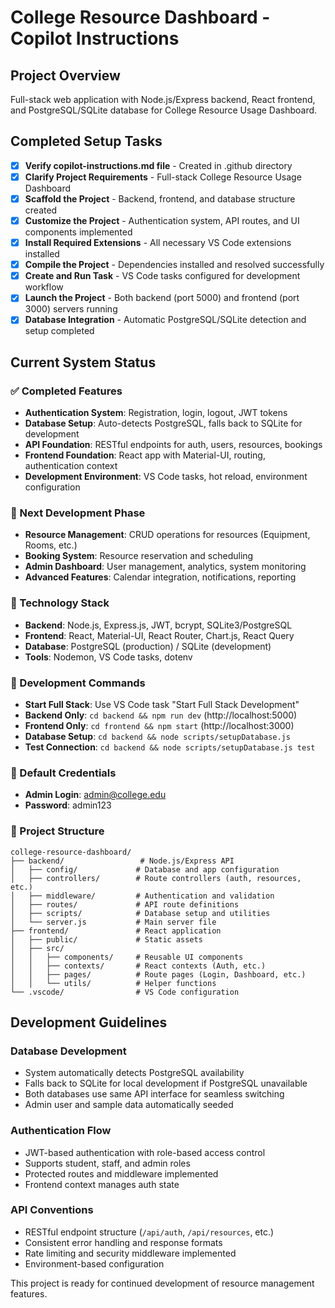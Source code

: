 # College Resource Dashboard - Copilot Instructions

## Project Overview
Full-stack web application with Node.js/Express backend, React frontend, and PostgreSQL/SQLite database for College Resource Usage Dashboard.

## Completed Setup Tasks

- [x] **Verify copilot-instructions.md file** - Created in .github directory
- [x] **Clarify Project Requirements** - Full-stack College Resource Usage Dashboard
- [x] **Scaffold the Project** - Backend, frontend, and database structure created
- [x] **Customize the Project** - Authentication system, API routes, and UI components implemented
- [x] **Install Required Extensions** - All necessary VS Code extensions installed
- [x] **Compile the Project** - Dependencies installed and resolved successfully
- [x] **Create and Run Task** - VS Code tasks configured for development workflow
- [x] **Launch the Project** - Both backend (port 5000) and frontend (port 3000) servers running
- [x] **Database Integration** - Automatic PostgreSQL/SQLite detection and setup completed

## Current System Status

### ✅ Completed Features
- **Authentication System**: Registration, login, logout, JWT tokens
- **Database Setup**: Auto-detects PostgreSQL, falls back to SQLite for development
- **API Foundation**: RESTful endpoints for auth, users, resources, bookings
- **Frontend Foundation**: React app with Material-UI, routing, authentication context
- **Development Environment**: VS Code tasks, hot reload, environment configuration

### 🚧 Next Development Phase
- **Resource Management**: CRUD operations for resources (Equipment, Rooms, etc.)
- **Booking System**: Resource reservation and scheduling
- **Admin Dashboard**: User management, analytics, system monitoring
- **Advanced Features**: Calendar integration, notifications, reporting

### 🧰 Technology Stack
- **Backend**: Node.js, Express.js, JWT, bcrypt, SQLite3/PostgreSQL
- **Frontend**: React, Material-UI, React Router, Chart.js, React Query
- **Database**: PostgreSQL (production) / SQLite (development)
- **Tools**: Nodemon, VS Code tasks, dotenv

### 🔧 Development Commands
- **Start Full Stack**: Use VS Code task "Start Full Stack Development"
- **Backend Only**: `cd backend && npm run dev` (http://localhost:5000)
- **Frontend Only**: `cd frontend && npm start` (http://localhost:3000)
- **Database Setup**: `cd backend && node scripts/setupDatabase.js`
- **Test Connection**: `cd backend && node scripts/setupDatabase.js test`

### 🔑 Default Credentials
- **Admin Login**: admin@college.edu
- **Password**: admin123

### 📁 Project Structure
```
college-resource-dashboard/
├── backend/                 # Node.js/Express API
│   ├── config/             # Database and app configuration
│   ├── controllers/        # Route controllers (auth, resources, etc.)
│   ├── middleware/         # Authentication and validation
│   ├── routes/             # API route definitions
│   ├── scripts/            # Database setup and utilities
│   └── server.js           # Main server file
├── frontend/               # React application
│   ├── public/             # Static assets
│   ├── src/
│   │   ├── components/     # Reusable UI components
│   │   ├── contexts/       # React contexts (Auth, etc.)
│   │   ├── pages/          # Route pages (Login, Dashboard, etc.)
│   │   └── utils/          # Helper functions
└── .vscode/                # VS Code configuration
```

## Development Guidelines

### Database Development
- System automatically detects PostgreSQL availability
- Falls back to SQLite for local development if PostgreSQL unavailable
- Both databases use same API interface for seamless switching
- Admin user and sample data automatically seeded

### Authentication Flow
- JWT-based authentication with role-based access control
- Supports student, staff, and admin roles
- Protected routes and middleware implemented
- Frontend context manages auth state

### API Conventions
- RESTful endpoint structure (`/api/auth`, `/api/resources`, etc.)
- Consistent error handling and response formats
- Rate limiting and security middleware implemented
- Environment-based configuration

This project is ready for continued development of resource management features.